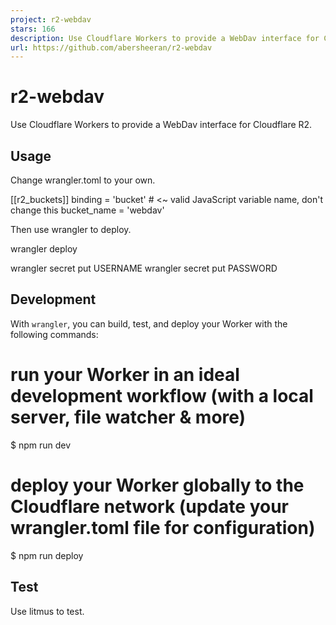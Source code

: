 ```yaml
---
project: r2-webdav
stars: 166
description: Use Cloudflare Workers to provide a WebDav interface for Cloudflare R2.
url: https://github.com/abersheeran/r2-webdav
---
```


r2-webdav
=========

Use Cloudflare Workers to provide a WebDav interface for Cloudflare R2.

Usage
-----

Change wrangler.toml to your own.

\[\[r2\_buckets\]\]
binding = 'bucket' # <~ valid JavaScript variable name, don't change this
bucket\_name = 'webdav'

Then use wrangler to deploy.

wrangler deploy

wrangler secret put USERNAME
wrangler secret put PASSWORD

Development
-----------

With `wrangler`, you can build, test, and deploy your Worker with the following commands:

# run your Worker in an ideal development workflow (with a local server, file watcher & more)
$ npm run dev

# deploy your Worker globally to the Cloudflare network (update your wrangler.toml file for configuration)
$ npm run deploy

Test
----

Use litmus to test.
